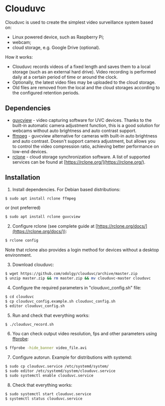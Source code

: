 # Clouduvc

Clouduvc is used to create the simplest video surveillance system based on:
- Linux powered device, such as Raspberry Pi;
- webcam; 
- cloud storage, e.g. Google Drive (optional). 

How it works:
* Clouduvc records videos of a fixed length and saves them to a local storage (such as an external hard drive). Video recording is performed daily at a certain period of time or around the clock. 
* Optionally, the latest video files may be uploaded to the cloud storage. 
* Old files are removed from the local and the cloud storages according to the configured retention periods.

## Dependencies

* [guvcview](http://guvcview.sourceforge.net/) - video capturing software for UVC devices. Thanks to the built-in automatic camera adjustment function, this is a good solution for webcams without auto brightness and auto contrast support.
* [ffmpeg](https://ffmpeg.org/) - guvcview alternative for cameras with built-in auto brightness and auto contrast. Doesn't support camera adjustment, but allows you to control the video compression ratio, achieving better performance on low-end devices.
* [rclone](https://rclone.org/) - cloud storage synchronization software. A list of supported services can be found at [https://rclone.org/](https://rclone.org/).

## Installation

1. Install dependencies. For Debian based distributions:
``` sh
$ sudo apt install rclone ffmpeg
```
or (not preferred)
``` sh
$ sudo apt install rclone guvcview
```
2. Configure rclone (see complete guide at [https://rclone.org/docs/](https://rclone.org/docs/)):
``` sh
$ rclone config
```
Note that rclone also provides a login method for devices without a desktop environment.

3. Download clouduvc:
``` sh
$ wget https://github.com/odolgy/clouduvc/archive/master.zip
$ unzip master.zip && rm master.zip && mv clouduvc-master clouduvc
```
4. Configure the required parameters in "clouduvc_config.sh" file:
``` sh
$ cd clouduvc
$ cp clouduvc_config.example.sh clouduvc_config.sh
$ editor clouduvc_config.sh
```
5. Run and check that everything works:  
``` sh
$ ./clouduvc_record.sh
```
6. You can check output video resolution, fps and other parameters using [ffprobe](https://ffmpeg.org/ffprobe.html):
``` sh
$ ffprobe -hide_banner video_file.avi 
```
7. Configure autorun. Example for distributions with systemd:
``` sh
$ sudo cp clouduvc.service /etc/systemd/system/
$ sudo editor /etc/systemd/system/clouduvc.service
$ sudo systemctl enable clouduvc.service
```

8. Check that everything works:
``` sh
$ sudo systemctl start clouduvc.service
$ systemctl status clouduvc.service
```
